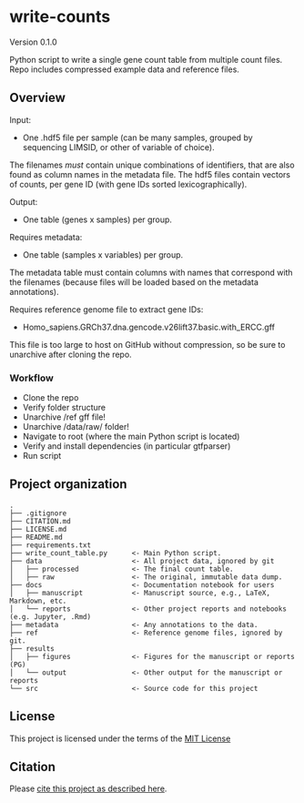 # write-counts

Version 0.1.0

Python script to write a single gene count table from multiple count files. Repo includes compressed example data and reference files.

## Overview

Input:
- One .hdf5 file per sample (can be many samples, grouped by sequencing LIMSID, or other of variable of choice).

The filenames *must* contain unique combinations of identifiers, that are also found as column names in the metadata file. The hdf5 files contain vectors of counts, per gene ID (with gene IDs sorted lexicographically).

Output:
- One table (genes x samples) per group.

Requires metadata:
- One table (samples x variables) per group. 

The metadata table must contain columns with names that correspond with the filenames (because files will be loaded based on the metadata annotations).

Requires reference genome file to extract gene IDs:
- Homo_sapiens.GRCh37.dna.gencode.v26lift37.basic.with_ERCC.gff 

This file is too large to host on GitHub without compression, so be sure to unarchive after cloning the repo.

### Workflow
- Clone the repo
- Verify folder structure
- Unarchive /ref gff file!
- Unarchive /data/raw/ folder!
- Navigate to root (where the main Python script is located)
- Verify and install dependencies (in particular gtfparser)
- Run script

## Project organization

```
.
├── .gitignore
├── CITATION.md
├── LICENSE.md
├── README.md
├── requirements.txt
├── write_count_table.py      <- Main Python script.
├── data                      <- All project data, ignored by git
│   ├── processed             <- The final count table.
│   ├── raw                   <- The original, immutable data dump.
├── docs                      <- Documentation notebook for users 
│   ├── manuscript            <- Manuscript source, e.g., LaTeX, Markdown, etc. 
│   └── reports               <- Other project reports and notebooks (e.g. Jupyter, .Rmd)
├── metadata                  <- Any annotations to the data. 
├── ref                       <- Reference genome files, ignored by git.
├── results
│   ├── figures               <- Figures for the manuscript or reports (PG)
│   └── output                <- Other output for the manuscript or reports 
└── src                       <- Source code for this project 

```


## License

This project is licensed under the terms of the [MIT License](/LICENSE.md)

## Citation

Please [cite this project as described here](/CITATION.md).
